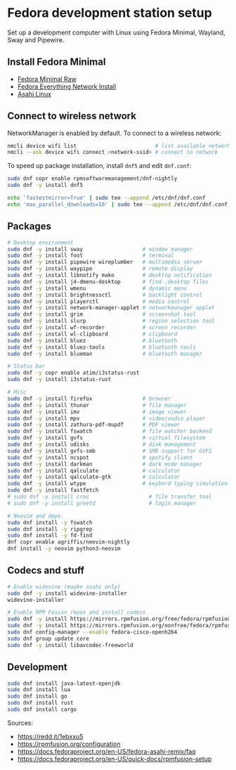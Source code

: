 # Fedora development station setup

Set up a development computer with Linux using Fedora Minimal, Wayland, Sway and Pipewire.

## Install Fedora Minimal

* [Fedora Minimal Raw](https://fedoraproject.org/spins/minimal/download)
* [Fedora Everything Network Install](https://fedoraproject.org/everything/download)
* [Asahi Linux](https://asahilinux.org)

## Connect to wireless network

NetworkManager is enabled by default. To connect to a wireless network:

```sh
nmcli device wifi list                         # list available networks
nmcli --ask device wifi connect <network-ssid> # connect to network
```

To speed up package installation, install `dnf5` and edit `dnf.conf`:

```sh
sudo dnf copr enable rpmsoftwaremanagement/dnf-nightly
sudo dnf -y install dnf5

echo 'fastestmirror=True' | sudo tee --append /etc/dnf/dnf.conf
echo 'max_parallel_downloads=10' | sudo tee --append /etc/dnf/dnf.conf
```

## Packages

```sh
# Desktop environment
sudo dnf -y install sway                   # window manager
sudo dnf -y install foot                   # terminal
sudo dnf -y install pipewire wireplumber   # multimedia server
sudo dnf -y install waypipe                # remote display
sudo dnf -y install libnotify mako         # desktop notification
sudo dnf -y install j4-dmenu-desktop       # find .desktop files
sudo dnf -y install wmenu                  # dynamic menu
sudo dnf -y install brightnessctl          # backlight control
sudo dnf -y install playerctl              # media control
sudo dnf -y install network-manager-applet # networkmanager applet
sudo dnf -y install grim                   # screenshot tool
sudo dnf -y install slurp                  # region selection tool
sudo dnf -y install wf-recorder            # screen recorder
sudo dnf -y install wl-clipboard           # clipboard
sudo dnf -y install bluez                  # bluetooth
sudo dnf -y install bluez-tools            # bluetooth tools
sudo dnf -y install blueman                # bluetooth manager

# Status bar
sudo dnf -y copr enable atim/i3status-rust
sudo dnf -y install i3status-rust

# Misc
sudo dnf -y install firefox                # browser
sudo dnf -y install thunar                 # file manager
sudo dnf -y install imv                    # image viewer
sudo dnf -y install mpv                    # video/audio player
sudo dnf -y install zathura-pdf-mupdf      # PDF viewer
sudo dnf -y install fswatch                # file watcher backend
sudo dnf -y install gvfs                   # virtual filesystem
sudo dnf -y install udisks                 # disk management
sudo dnf -y install gvfs-smb               # SMB support for GVFS
sudo dnf -y install ncspot                 # spotify client
sudo dnf -y install darkman                # dark mode manager
sudo dnf -y install qalculate              # calculator
sudo dnf -y install qalculate-gtk          # calculator
sudo dnf -y install wtype                  # keybord typing simulation
sudo dnf -y install fastfetch
# sudo dnf -y install croc                   # file transfer tool
# sudo dnf -y install greetd                 # login manager

# Neovim and deps.
sudo dnf install -y fswatch
sudo dnf install -y ripgrep
sudo dnf install -y fd-find
dnf copr enable agriffis/neovim-nightly
dnf install -y neovim python3-neovim
```

## Codecs and stuff

```sh
# Enable widevine (maybe asahi only)
sudo dnf -y install widevine-installer
widevine-installer

# Enable RPM Fusion repos and install codecs
sudo dnf -y install https://mirrors.rpmfusion.org/free/fedora/rpmfusion-free-release-$(rpm -E %fedora).noarch.rpm
sudo dnf -y install https://mirrors.rpmfusion.org/nonfree/fedora/rpmfusion-nonfree-release-$(rpm -E %fedora).noarch.rpm
sudo dnf config-manager --enable fedora-cisco-openh264
sudo dnf group update core
sudo dnf -y install libavcodec-freeworld
```

## Development

```sh
sudo dnf install java-latest-openjdk
sudo dnf install lua
sudo dnf install go
sudo dnf install rust
sudo dnf install cargo
```

Sources:

* <https://redd.it/1ebxxu5>
* <https://rpmfusion.org/configuration>
* <https://docs.fedoraproject.org/en-US/fedora-asahi-remix/faq>
* <https://docs.fedoraproject.org/en-US/quick-docs/rpmfusion-setup>
